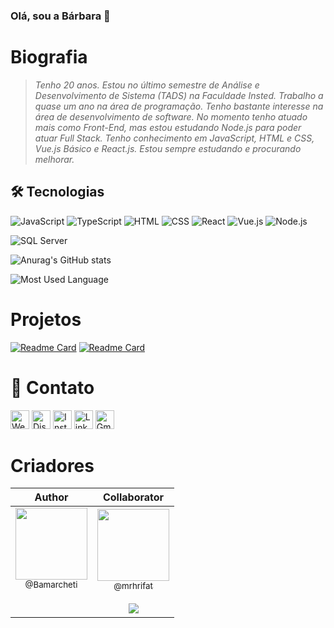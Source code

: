 ### Olá, sou a Bárbara 👋


# Biografia

> *Tenho 20 anos. Estou no último semestre de Análise e Desenvolvimento de Sistema (TADS) na Faculdade Insted. Trabalho a quase um ano na área de programação. Tenho bastante interesse na área de desenvolvimento de software. No momento tenho atuado mais como Front-End, mas estou estudando Node.js para poder atuar Full Stack. Tenho conhecimento em JavaScript, HTML e CSS, Vue.js Básico e React.js. Estou sempre estudando e procurando melhorar.*

## 🛠 Tecnologias
![JavaScript](https://img.shields.io/badge/JavaScript-323330?style=for-the-badge&logo=javascript&logoColor=F7DF1E)
![TypeScript](https://img.shields.io/badge/TypeScript-007ACC?style=for-the-badge&logo=typescript&logoColor=white)
![HTML](https://img.shields.io/badge/HTML5-E34F26?style=for-the-badge&logo=html5&logoColor=white)
![CSS](https://img.shields.io/badge/CSS3-1572B6?style=for-the-badge&logo=css3&logoColor=white)
![React](https://img.shields.io/badge/React-20232A?style=for-the-badge&logo=react&logoColor=61DAFB)
![Vue.js](https://img.shields.io/badge/Vue.js-35495E?style=for-the-badge&logo=vuedotjs&logoColor=4FC08D)
![Node.js](https://img.shields.io/badge/Node.js-339933?style=for-the-badge&logo=nodedotjs&logoColor=white)

![SQL Server](https://img.shields.io/badge/Microsoft%20SQL%20Server-CC2927?style=for-the-badge&logo=microsoft%20sql%20server&logoColor=white)

![Anurag's GitHub stats](https://github-readme-stats.vercel.app/api?username=Bamarcheti&show_icons=true&theme=radical)

![Most Used Language](https://github-readme-stats.vercel.app/api/top-langs/?username=Bamarcheti&show_icons=true&theme=radical)

# Projetos
[![Readme Card](https://github-readme-stats.vercel.app/api/pin/?username=Bamarcheti&repo=my-resume)](https://github.com/Bamarcheti/my-resume)
[![Readme Card](https://github-readme-stats.vercel.app/api/pin/?username=Bamarcheti&repo=Portfolio)](https://github.com/Bamarcheti/Portfolio)


# 💛 Contato

[<img src='https://img.shields.io/badge/website-000000?style=for-the-badge&logo=About.me&logoColor=white' alt='Website' height='30'>](https://my-resume-bamarcheti.vercel.app/)
[<img src='https://img.shields.io/badge/Discord-5865F2?style=for-the-badge&logo=discord&logoColor=white' alt='Discord' height='30'>](https://discord.com/channels/@ba_marcheti#3824)
[<img src='https://img.shields.io/badge/Instagram-E4405F?style=for-the-badge&logo=instagram&logoColor=white' alt='Instagram' height='30'>](https://www.instagram.com/ba_marcheti)
[<img src='https://img.shields.io/badge/LinkedIn-0077B5?style=for-the-badge&logo=linkedin&logoColor=white' alt='Linkedin' height='30'>](https://www.linkedin.com/in/barbara-marcheti-fiorin/)
[<img src='https://img.shields.io/badge/Gmail-D14836?style=for-the-badge&logo=gmail&logoColor=white' alt='Gmail' height='30'>](bmarchetifiorin@gmail.com)


# Criadores

|                                                                                                                                                    Author                                                                                                                                                     |                                                                                                                                     Collaborator                                                                                                                                      |
| :-----------------------------------------------------------------------------------------------------------------------------------------------------------------------------------------------------------------------------------------------------------------------------------------------------------: | :-----------------------------------------------------------------------------------------------------------------------------------------------------------------------------------------------------------------------------------------------------------------------------------: |
| [<img src="https://github.com/bamarcheti.png?size=115" width=115><br><sub>@Bamarcheti</sub>](https://github.com/Bamarcheti) <br><br><br> | [<img src="https://github.com/mrhrifat.png?size=250" width=115><br><sub>@mrhrifat</sub>](https://github.com/mrhrifat) <br><br> [![](https://img.shields.io/badge/Buy_Me_A_Coffee-FFDD00?style=for-the-badge&logo=buy-me-a-coffee&logoColor=black)](https://buymeacoffee.com/mrhrifat) |
